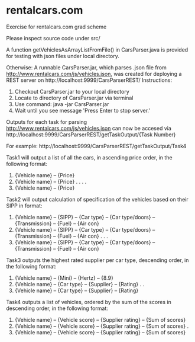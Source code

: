 # rentalcars.com
Exercise for rentalcars.com grad scheme

Please inspect source code under src/

A function getVehiclesAsArrayListFromFile() in CarsParser.java is provided for testing with json files under local directory.

Otherwise:
A runnable CarsParser.jar, which parses .json file from http://www.rentalcars.com/js/vehicles.json, was created 
for deploying a REST server on http://localhost:9999/CarsParserREST/
Instructions:
1. Checkout CarsParser.jar to your local directory
2. Locate to directory of CarsParser.jar via terminal
3. Use command: java -jar CarsParser.jar
4. Wait until you see message 'Press Enter to stop server.'

Outputs for each task for parsing http://www.rentalcars.com/js/vehicles.json can now be accesed via 
http://localhost:9999/CarsParserREST/getTaskOutput/{Task Number}

For example: http://localhost:9999/CarsParserREST/getTaskOutput/Task4

Task1 will output a list of all the cars, in ascending price order, in the following format:
1.	{Vehicle name} – {Price}
2.	{Vehicle name} – {Price}
.
.
.
.
31.	{Vehicle name} – {Price}

Task2 will output calculation of specification of the vehicles based on their SIPP in format:
1.	{Vehicle name} – {SIPP} – {Car type} – {Car type/doors} – {Transmission} – {Fuel} – {Air con}
2.	{Vehicle name} – {SIPP} – {Car type} – {Car type/doors} – {Transmission} – {Fuel} – {Air con}
.
.
.
31.	{Vehicle name} – {SIPP} – {Car type} – {Car type/doors} – {Transmission} – {Fuel} – {Air con}

Task3 outputs the highest rated supplier per car type, descending order, in the following format:
1.	{Vehicle name} – {Mini} – {Hertz} – {8.9}
2.	{Vehicle name} – {Car type} – {Supplier} – {Rating}
.
.
7.	{Vehicle name} – {Car type} – {Supplier} – {Rating}

Task4 outputs a list of vehicles, ordered by the sum of the scores in descending order, in the following format:
1.	{Vehicle name} – {Vehicle score} – {Supplier rating} – {Sum of scores}
2.	{Vehicle name} – {Vehicle score} – {Supplier rating} – {Sum of scores}
.
3.	{Vehicle name} – {Vehicle score} – {Supplier rating} – {Sum of scores}




